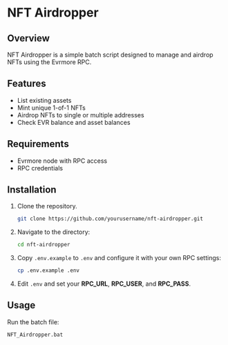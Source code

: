 # NFT Airdropper

## Overview
NFT Airdropper is a simple batch script designed to manage and airdrop NFTs using the Evrmore RPC.

## Features
- List existing assets
- Mint unique 1-of-1 NFTs
- Airdrop NFTs to single or multiple addresses
- Check EVR balance and asset balances

## Requirements
- Evrmore node with RPC access
- RPC credentials

## Installation
1. Clone the repository.
    ```bash
    git clone https://github.com/yourusername/nft-airdropper.git
    ```
2. Navigate to the directory:
    ```bash
    cd nft-airdropper
    ```

3. Copy `.env.example` to `.env` and configure it with your own RPC settings:
    ```bash
    cp .env.example .env
    ```

4. Edit `.env` and set your **RPC_URL**, **RPC_USER**, and **RPC_PASS**.

## Usage
Run the batch file:
```bash
NFT_Airdropper.bat
